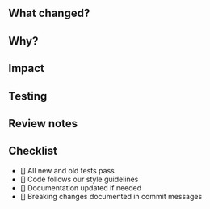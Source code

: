 ## What changed?

<!-- Brief summary of the changes -->
<!-- Include "Closes #123" or "Fixes #456" to auto-close related issues -->

## Why?

<!-- The problem this solves or the value it adds -->

## Impact

<!-- How this affects users, performance, or the codebase -->

## Testing

<!-- How you verified the changes work -->

## Review notes

<!-- Anything specific you want reviewers to focus on -->

## Checklist

- [] All new and old tests pass
- [] Code follows our style guidelines
- [] Documentation updated if needed
- [] Breaking changes documented in commit messages


